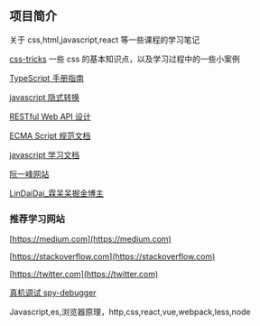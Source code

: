 ## 项目简介

关于 css,html,javascript,react 等一些课程的学习笔记

[css-tricks](https://css-tricks.com/)
一些 css 的基本知识点，以及学习过程中的一些小案例

[TypeScript 手册指南](https://www.tslang.cn/docs/handbook/basic-types.html)

[javascript 隐式转换](https://jsisweird.com/)

[RESTful Web API 设计](https://docs.microsoft.com/en-us/azure/architecture/best-practices/api-design#conform-to-http-semantics)

[ECMA Script 规范文档](https://262.ecma-international.org/)

[javascript 学习文档](https://sinaad.github.io/)

[阮一峰网站](https://www.ruanyifeng.com/)

[LinDaiDai\_霖呆呆掘金博主](https://juejin.cn/user/360295513463912/posts)

### 推荐学习网站

[https://medium.com](https://medium.com)

[https://stackoverflow.com](https://stackoverflow.com)

[https://twitter.com](https://twitter.com)

[真机调试 spy-debugger](https://github.com/wuchangming/spy-debugger)





Javascript,es,浏览器原理，http,css,react,vue,webpack,less,node
